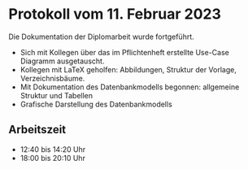 # Protokoll vom 11. Februar 2023 

Die Dokumentation der Diplomarbeit wurde fortgeführt. 
- Sich mit Kollegen über das im Pflichtenheft erstellte Use-Case Diagramm ausgetauscht.
- Kollegen mit LaTeX geholfen: Abbildungen, Struktur der Vorlage, Verzeichnisbäume.
- Mit Dokumentation des Datenbankmodells begonnen: allgemeine Struktur und Tabellen
- Grafische Darstellung des Datenbankmodells

## Arbeitszeit
<!-- { "progress": true, "date": ["23/02/11"] } -->
- 12:40 bis 14:20 Uhr
- 18:00 bis 20:10 Uhr
<!-- { "progress": false } -->
